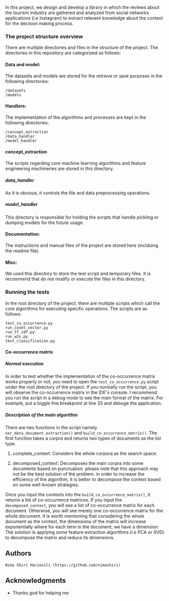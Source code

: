 In this project, we design and develop a library in which the reviews about the tourism industry are gathered and analyzed from social networks applications (i.e Instagram) to extract relevent knowledge about the context for the decision making process. 

### The project structure overview
There are multiple directories and files in the structure of the project. The directories in this repository are categorized as follows:

#### Data and model:
The datasets and models are stored for the retrieve or save purposes in the following directories:
```
/datasets
/models
```
#### Handlers:
The implementation of the algorithms and processes are kept in the following directories:
```
/concept_extraction
/data_handler
/model_handler
```
#### concept_extraction
The scripts regarding core machine learning algorithms and feature engineering machineries are stored in this directory.
##### data_handler
As it is obvious, it controls the file and data preprocessing operations.
##### model_handler
This directory is responsible for holding the scripts that handle pickling or dumping models for the future usage. 

#### Documentation:
The instructions and manual files of the project are stored here (inclduing the readme file).

#### Misc:
We used this directory to store the test script and temporary files. It is recommend that do not modify or execute the files in this directory.

### Running the tests
In the root directory of the project, there are multiple scripts which call the core algorithms for executing specific operations. The scripts are as follows:
```
test_co_occurrence.py
run_count_vector.py
run_tf_idf.py
run_w2v.py
test_classification.py
```

#### Co-occurrence matrix 

##### Normal execution
In order to test whether the implementation of the co-occurrence matrix works properly
or not, you need to open the ``test_co_occurrence.py`` script under the root directory
of the project. If you normally run the script, you will observe the co-occurrence matrix in 
the IDE's console. I recommend you run the script in a debug mode to see the main format of
the matrix. For example, put a toggle line breakpoint at line 33 and debuge the application. 

##### Description of the main algorithm

There are two functions in the script namely ``ner_data_document_extraction()`` 
and ``build_co_occurrence_matrix()``. The first function takes a corpra and returns two types of documents as the list type.

1) complete_context:
Considers the whole corpora as the search space.

2) decomposed_context:
Decomposes the main corpra into some documents based on punctuation.
please note that this approach may not be the best solution of the problem.
in order to increase the efficiency of the algorithm, it is better to decompose the context
based on some well-known strategies.

Once you input the contexts into the ``build_co_occurrence_matrix()``, it returns a list of 
co-occurrence matrices. If you input the ``decomposed_context``, you will see a list of 
co-occurrence matrix for each document. Otherwise, you will see merely one co-occurrence matrix for the whole document. 
It is worth mentioning that considering the whole document as the context, the dimensions of the 
matrix will increase exponentially where for each term in the document, we have a dimension. The solution is
applying some feature extraction algorithms (i.e PCA or SVD) to decompose the matrix and reduce its dimensions. 
 
 ## Authors
```
Nima Shiri Harzevili (https://github.com/nimashiri)
```
## Acknowledgments

* Thanks god for helping me

